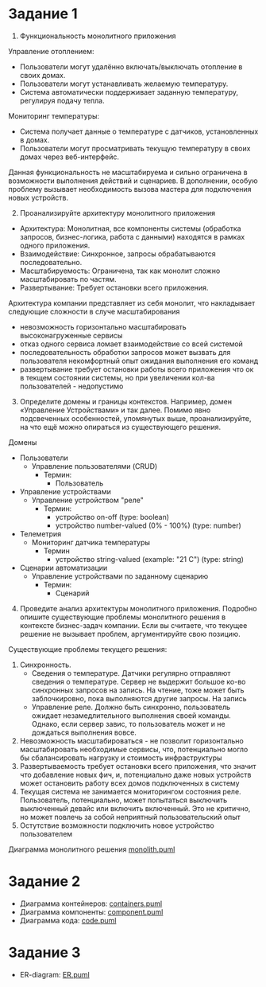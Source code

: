 # Задание 1
1. Функциональность монолитного приложения 

Управление отоплением:
   - Пользователи могут удалённо включать/выключать отопление в своих домах.
   - Пользователи могут устанавливать желаемую температуру.
   - Система автоматически поддерживает заданную температуру, регулируя подачу тепла.

Мониторинг температуры:
   - Система получает данные о температуре с датчиков, установленных в домах.
- Пользователи могут просматривать текущую температуру в своих домах через веб-интерфейс.

Данная функциональность не масштабируема и сильно ограничена в возможности выполнения действий и сценариев. В дополнении,
особую проблему вызывает необходимость вызова мастера для подключения новых устройств. 

2. Проанализируйте архитектуру монолитного приложения
- Архитектура: Монолитная, все компоненты системы (обработка запросов, бизнес-логика, работа с данными) находятся в рамках одного приложения.
- Взаимодействие: Синхронное, запросы обрабатываются последовательно.
- Масштабируемость: Ограничена, так как монолит сложно масштабировать по частям.
- Развертывание: Требует остановки всего приложения.

Архитектура компании представляет из себя монолит, что накладывает следующие сложности в случе масштабирования
- невозможность горизонтально масштабировать высоконагруженные сервисы
- отказ одного сервиса ломает взаимодействие со всей системой
- последовательность обработки запросов может вызвать для пользователя некомфортный опыт ожидания выполнения его команд
- развертывание требует остановки работы всего приложения что ок в текщем состоянии системы, но при увеличении кол-ва пользователей - недопустимо

3. Определите домены и границы контекстов. Например, домен «Управление Устройствами» и так далее. Помимо явно подсвеченных особенностей, упомянутых выше, проанализируйте, на что ещё можно опираться из существующего решения.

Домены

- Пользователи
  - Управление пользователями (CRUD)
    - Термин:
      - Пользователь
- Управление устройствами
    - Управление устройством "реле"
        - Термин:
            - устройство on-off (type: boolean)
            - устройство number-valued (0% - 100%) (type: number)
- Телеметрия
    - Мониторинг датчика температуры
        - Термин
            - устройство string-valued (example: "21 C") (type: string)
- Сценарии автоматизации
  - Управление устройствами по заданному сценарию
    - Термин:
      - Сценарий

4. Проведите анализ архитектуры монолитного приложения. Подробно опишите существующие проблемы монолитного решения в контексте бизнес-задач компании. Если вы считаете, что текущее решение не вызывает проблем, аргументируйте свою позицию.

Существующие проблемы текущего решения:
1. Синхронность.
    - Сведения о температуре. Датчики регулярно отправляют сведения о температуре. Сервер не выдержит большое ко-во синхронных запросов на запись. На чтение, тоже может быть заблочкировно, пока выполняются другие запросы. На запись
    - Управление реле. Должно быть синхронно, пользователь ожидает незамедлительного выполнения своей команды. Однако, если сервер завис, то пользователь может и не дождаться выполнения вовсе.
2. Невозможность масштабироваться - не позволит горизонтально масштабировать необходимые сервисы, что, потенциально могло бы сбалансировать нагрузку и стоимость инфраструктуры
3. Развертываемость требует остановки всего приложения, что значит что добавление новых фич, и, потенциально даже новых устройств может остановить работу всех домов подключенных в систему
4. Текущая система не занимается мониторингом состояния реле. Пользователь, потенциально, может попытаться выключить выключенный девайс или включить включенный. Это не критично, но может повлечь за собой неприятный пользовательский опыт
5. Остутствие возможности подключить новое устройство пользователем

Диаграмма монолитного решения
[monolith.puml](diagrams%2Fmonolith%2Fcontext%2Fmonolith.puml)

# Задание 2
- Диаграмма контейнеров: [containers.puml](diagrams%2Fhw_solution%2Fcontainers.puml)
- Диаграмма компоненты: [сomponent.puml](diagrams%2Fhw_solution%2F%D1%81omponent.puml)
- Диаграмма кода: [code.puml](diagrams%2Fhw_solution%2Fcode.puml)

# Задание 3
- ER-diagram: [ER.puml](diagrams%2Fhw_solution%2FER.puml)